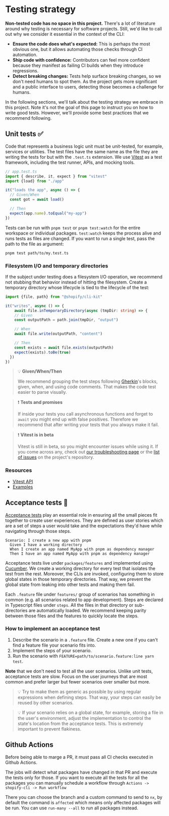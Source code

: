 # Testing strategy

**Non-tested code has no space in this project.**
There's a lot of literature around why testing is necessary for software projects.
Still, we'd like to call out why we consider it essential in the context of the CLI:

- **Ensure the code does what's expected:** This is perhaps the most obvious one, but it allows automating those checks through CI automation.
- **Ship code with confidence:** Contributors can feel more confident because they manifest as failing CI builds when they introduce regressions.
- **Detect breaking changes:** Tests help surface breaking changes, so we don't need humans to spot them. As the project gets more significant and a public interface to users, detecting those becomes a challenge for humans.

In the following sections, we'll talk about the testing strategy we embrace in this project. Note it's not the goal of this page to instruct you on how to write good tests. However, we'll provide some best practices that we recommend following.

## Unit tests ✅

Code that represents a business logic unit must be unit-tested, for example, services or utilities.
The test files have the same name as the file they are writing the tests for but with the `.test.ts` extension.
We use [Vitest](https://vitest.dev/) as a test framework, including the test runner, APIs, and mocking tools.

```ts
// app.test.ts
import { describe, it, expect } from "vitest"
import {load} from "./app"

it("loads the app", async () => {
  // Given/When
  const got = await load()

  // Then
  expect(app.name).toEqual("my-app")
})
```

Tests can be run with `pnpm test` or `pnpm test:watch` for the entire workspace or individual packages. `test:watch` keeps the process alive and runs tests as files are changed. If you want to run a single test, pass the path to the file as argument:

```
pnpm test path/to/my.test.ts
```

### Filesystem I/O and temporary directories
If the subject under testing does a filesystem I/O operation, we recommend not stubbing that behavior instead of hitting the filesystem. Create a temporary directory whose lifecycle is tied to the lifecycle of the test:

```ts
import {file, path} from "@shopify/cli-kit"

it("writes", async () => {
    await file.inTemporaryDirectory(async (tmpDir: string) => {
    // Given
    const outputPath = path.join(tmpDir, "output")

    // When
    await file.write(outputPath, "content")

    // Then
    const exists = await file.exists(outputPath)
    expect(exists).toBe(true)
  })
})
```

> :bulb: **Given/When/Then**
>
> We recommend grouping the test steps following [Gherkin](https://cucumber.io/docs/gherkin/reference/)'s blocks, given, when, and using code comments. That makes the code test easier to parse visually.

> :exclamation: **Tests and promises**
>
> If inside your tests you call asynchronous functions and forget to `await` you might end up with false positives. Therefore we recommend that after writing your tests that you always make it fail.

> :exclamation: **Vitest is in beta**
>
> Vitest is still in beta, so you might encounter issues while using it. If you come across any, check out [our troubleshooting page](/contributors/troubleshooting) or the [list of issues](https://github.com/vitest-dev/vitest/issues) on the project's repository.

### Resources
- [Vitest API](https://vitest.dev/api/)
- [Examples](https://vitest.dev/guide/#examples)

## Acceptance tests 🥒

[Acceptance tests](https://en.wikipedia.org/wiki/Acceptance_testing) play an essential role in ensuring all the small pieces fit together to create user experiences.
They are defined as user stories which are a set of steps a user would take and the expectations they'd have while navigating through those steps.

```feature
Scenario: I create a new app with pnpm
  Given I have a working directory
  When I create an app named MyApp with pnpm as dependency manager
  Then I have an app named MyApp with pnpm as dependency manager
```
Acceptance tests live under `packages/features` and implemented using [Cucumber](https://cucumber.io/). We create a working directory for every test that isolates the test from the rest. Moreover, the CLIs are invoked, configuring them to store global states in those temporary directories. That way, we prevent the global state from leaking into other tests and making them fail.

Each `.feature` file under `features/` group of scenarios has something in common (e.g. all scenarios related to app development). Steps are declared in Typescript files under `steps`. All the files in that directory or sub-directories are automatically loaded. We recommend keeping parity between those files and the features to quickly locate the steps.

### How to implement an acceptance test

1. Describe the scenario in a `.feature` file. Create a new one if you can't find a feature file your scenario fits into.
2. Implement the steps of your scenario.
3. Run the scenario with `FEATURE=path/to/scenario.feature:line yarn test`.

**Note** that we don't need to test all the user scenarios. Unlike unit tests, acceptance tests are slow. Focus on the user journeys that are most common and prefer larger but fewer scenarios over smaller but more.

> :bulb: Try to make them as generic as possible by using regular expressions when defining steps. That way, your steps can easily be reused by other scenarios.

> :bulb: If your scenario relies on a global state, for example, storing a file in the user's environment, adjust the implementation to control the state's location from the acceptance tests. This is extremely important to prevent flakiness.

## Github Actions
Before being able to marge a PR, it must pass all CI checks executed in Github Actions.

The jobs will detect what packages have changed in that PR and execute the tests only for those.
If you want to execute all the tests for all the packages you can manually schedule a workflow through `Actions -> shopify-cli -> Run workflow`

There you can choose the branch and a custom command to send to `nx`, by default the command is `affected` which means only affected packages will be run. You can use `run-many --all` to run all packages instead.
